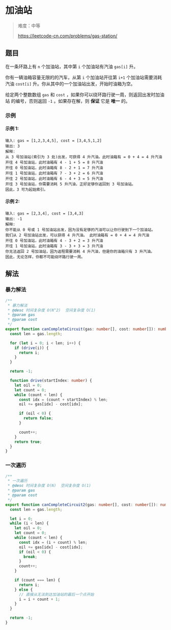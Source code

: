 # 加油站

> 难度：中等
>
> https://leetcode-cn.com/problems/gas-station/

## 题目

在一条环路上有 `n` 个加油站，其中第 `i` 个加油站有汽油 `gas[i]` 升。

你有一辆油箱容量无限的的汽车，从第 `i` 个加油站开往第 `i+1` 个加油站需要消耗汽油
`cost[i]` 升。你从其中的一个加油站出发，开始时油箱为空。

给定两个整数数组 `gas` 和 `cost` ，如果你可以绕环路行驶一周，则返回出发时加油站
的编号，否则返回 `-1` 。如果存在解，则 **保证** 它是 **唯一** 的。

### 示例

#### 示例 1:

```
输入: gas = [1,2,3,4,5], cost = [3,4,5,1,2]
输出: 3
解释:
从 3 号加油站(索引为 3 处)出发，可获得 4 升汽油。此时油箱有 = 0 + 4 = 4 升汽油
开往 4 号加油站，此时油箱有 4 - 1 + 5 = 8 升汽油
开往 0 号加油站，此时油箱有 8 - 2 + 1 = 7 升汽油
开往 1 号加油站，此时油箱有 7 - 3 + 2 = 6 升汽油
开往 2 号加油站，此时油箱有 6 - 4 + 3 = 5 升汽油
开往 3 号加油站，你需要消耗 5 升汽油，正好足够你返回到 3 号加油站。
因此，3 可为起始索引。
```

#### 示例 2:

```
输入: gas = [2,3,4], cost = [3,4,3]
输出: -1
解释:
你不能从 0 号或 1 号加油站出发，因为没有足够的汽油可以让你行驶到下一个加油站。
我们从 2 号加油站出发，可以获得 4 升汽油。 此时油箱有 = 0 + 4 = 4 升汽油
开往 0 号加油站，此时油箱有 4 - 3 + 2 = 3 升汽油
开往 1 号加油站，此时油箱有 3 - 3 + 3 = 3 升汽油
你无法返回 2 号加油站，因为返程需要消耗 4 升汽油，但是你的油箱只有 3 升汽油。
因此，无论怎样，你都不可能绕环路行驶一周。
```

## 解法

### 暴力解法

```typescript
/**
 * 暴力解法
 * @desc 时间复杂度 O(N^2)  空间复杂度 O(1)
 * @param gas
 * @param cost
 */
export function canCompleteCircuit(gas: number[], cost: number[]): number {
  const len = gas.length;

  for (let i = 0; i < len; i++) {
    if (drive(i)) {
      return i;
    }
  }

  return -1;

  function drive(startIndex: number) {
    let oil = 0;
    let count = 0;
    while (count < len) {
      const idx = (count + startIndex) % len;
      oil += gas[idx] - cost[idx];

      if (oil < 0) {
        return false;
      }

      count++;
    }
    return true;
  }
}
```

### 一次遍历

```typescript
/**
 * 一次遍历
 * @desc 时间复杂度 O(N)  空间复杂度 O(1)
 * @param gas
 * @param cost
 */
export function canCompleteCircuit2(gas: number[], cost: number[]): number {
  const len = gas.length;

  let i = 0;
  while (i < len) {
    let oil = 0;
    let count = 0;
    while (count < len) {
      const idx = (i + count) % len;
      oil += gas[idx] - cost[idx];
      if (oil < 0) {
        break;
      }
      count++;
    }

    if (count === len) {
      return i;
    } else {
      // 直接从无法到达加油站的最后一个点开始
      i = i + count + 1;
    }
  }

  return -1;
}
```
